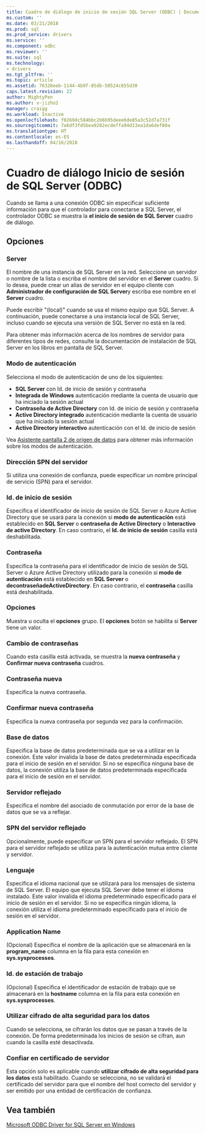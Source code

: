 ```yaml
---
title: Cuadro de diálogo de inicio de sesión SQL Server (ODBC) | Documentos de Microsoft
ms.custom: ''
ms.date: 03/21/2018
ms.prod: sql
ms.prod_service: drivers
ms.service: ''
ms.component: odbc
ms.reviewer: ''
ms.suite: sql
ms.technology:
- drivers
ms.tgt_pltfrm: ''
ms.topic: article
ms.assetid: 76326eeb-1144-4b9f-85db-50524c655d30
caps.latest.revision: 22
author: MightyPen
ms.author: v-jizho2
manager: craigg
ms.workload: Inactive
ms.openlocfilehash: f0269dc584bbc2b6b95deee6de85a3c52d7a731f
ms.sourcegitcommit: 7a6df3fd5bea9282ecdeffa94d13ea1da6def80a
ms.translationtype: HT
ms.contentlocale: es-ES
ms.lasthandoff: 04/16/2018
---
```

# <a name="sql-server-login-dialog-box-odbc"></a>Cuadro de diálogo Inicio de sesión de SQL Server (ODBC)

Cuando se llama a una conexión ODBC sin especificar suficiente información para que el controlador para conectarse a SQL Server, el controlador ODBC se muestra la **el inicio de sesión de SQL Server** cuadro de diálogo.

## <a name="options"></a>Opciones

### <a name="server"></a>Server

El nombre de una instancia de SQL Server en la red. Seleccione un servidor o nombre de la lista o escriba el nombre del servidor en el **Server** cuadro. Si lo desea, puede crear un alias de servidor en el equipo cliente con **Administrador de configuración de SQL Server**y escriba ese nombre en el **Server** cuadro.

Puede escribir "(local)" cuando se usa el mismo equipo que SQL Server. A continuación, puede conectarse a una instancia local de SQL Server, incluso cuando se ejecuta una versión de SQL Server no está en la red.

Para obtener más información acerca de los nombres de servidor para diferentes tipos de redes, consulte la documentación de instalación de SQL Server en los libros en pantalla de SQL Server.

### <a name="authentication-mode"></a>Modo de autenticación

Selecciona el modo de autenticación de uno de los siguientes:
- **SQL Server** con Id. de inicio de sesión y contraseña
- **Integrada de Windows** autenticación mediante la cuenta de usuario que ha iniciado la sesión actual
- **Contraseña de Active Directory** con Id. de inicio de sesión y contraseña
- **Active Directory integrado** autenticación mediante la cuenta de usuario que ha iniciado la sesión actual
- **Active Directory interactivo** autenticación con el Id. de inicio de sesión

Vea [Asistente pantalla 2 de origen de datos](../../../connect/odbc/windows/dsn-wizard-2.md) para obtener más información sobre los modos de autenticación.

### <a name="server-spn"></a>Dirección SPN del servidor

Si utiliza una conexión de confianza, puede especificar un nombre principal de servicio (SPN) para el servidor.

### <a name="login-id"></a>Id. de inicio de sesión

Especifica el identificador de inicio de sesión de SQL Server o Azure Active Directory que se usará para la conexión si **modo de autenticación** está establecido en **SQL Server** o **contraseña de Active Directory** o **Interactivo de active Directory**. En caso contrario, el **Id. de inicio de sesión** casilla está deshabilitada.

### <a name="password"></a>Contraseña

Especifica la contraseña para el identificador de inicio de sesión de SQL Server o Azure Active Directory utilizado para la conexión si **modo de autenticación** está establecido en **SQL Server** o **decontraseñadeActiveDirectory**. En caso contrario, el **contraseña** casilla está deshabilitada.

### <a name="options"></a>Opciones

Muestra u oculta el **opciones** grupo. El **opciones** botón se habilita si **Server** tiene un valor.

### <a name="change-password"></a>Cambio de contraseñas

Cuando esta casilla está activada, se muestra la **nueva contraseña** y **Confirmar nueva contraseña** cuadros.

### <a name="new-password"></a>Contraseña nueva

Especifica la nueva contraseña.

### <a name="confirm-new-password"></a>Confirmar nueva contraseña

Especifica la nueva contraseña por segunda vez para la confirmación.

### <a name="database"></a>Base de datos

Especifica la base de datos predeterminada que se va a utilizar en la conexión. Este valor invalida la base de datos predeterminada especificada para el inicio de sesión en el servidor. Si no se especifica ninguna base de datos, la conexión utiliza la base de datos predeterminada especificada para el inicio de sesión en el servidor.

### <a name="mirror-server"></a>Servidor reflejado

Especifica el nombre del asociado de conmutación por error de la base de datos que se va a reflejar.

### <a name="mirror-spn"></a>SPN del servidor reflejado

Opcionalmente, puede especificar un SPN para el servidor reflejado. El SPN para el servidor reflejado se utiliza para la autenticación mutua entre cliente y servidor.

### <a name="language"></a>Lenguaje

Especifica el idioma nacional que se utilizará para los mensajes de sistema de SQL Server. El equipo que ejecuta SQL Server debe tener el idioma instalado. Este valor invalida el idioma predeterminado especificado para el inicio de sesión en el servidor. Si no se especifica ningún idioma, la conexión utiliza el idioma predeterminado especificado para el inicio de sesión en el servidor.

### <a name="application-name"></a>Application Name

(Opcional) Especifica el nombre de la aplicación que se almacenará en la **program_name** columna en la fila para esta conexión en **sys.sysprocesses**.

### <a name="workstation-id"></a>Id. de estación de trabajo

(Opcional) Especifica el identificador de estación de trabajo que se almacenará en la **hostname** columna en la fila para esta conexión en **sys.sysprocesses**.

### <a name="use-strong-encryption-for-data"></a>Utilizar cifrado de alta seguridad para los datos

Cuando se selecciona, se cifrarán los datos que se pasan a través de la conexión. De forma predeterminada los inicios de sesión se cifran, aun cuando la casilla esté desactivada.

### <a name="trust-server-certificate"></a>Confiar en certificado de servidor

Esta opción solo es aplicable cuando **utilizar cifrado de alta seguridad para los datos** está habilitado. Cuando se selecciona, no se validará el certificado del servidor para que el nombre del host correcto del servidor y ser emitido por una entidad de certificación de confianza.

## <a name="see-also"></a>Vea también

[Microsoft ODBC Driver for SQL Server en Windows](../../../connect/odbc/windows/microsoft-odbc-driver-for-sql-server-on-windows.md)
